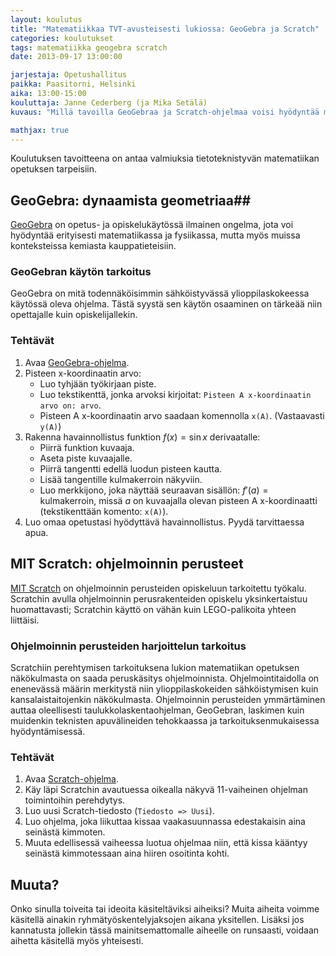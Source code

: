 ```yaml
---
layout: koulutus
title: "Matematiikkaa TVT-avusteisesti lukiossa: GeoGebra ja Scratch"
categories: koulutukset
tags: matematiikka geogebra scratch
date: 2013-09-17 13:00:00

jarjestaja: Opetushallitus
paikka: Paasitorni, Helsinki
aika: 13:00-15:00
kouluttaja: Janne Cederberg (ja Mika Setälä)
kuvaus: "Millä tavoilla GeoGebraa ja Scratch-ohjelmaa voisi hyödyntää matematiikan opetuksessa?"

mathjax: true
---
```


Koulutuksen tavoitteena on antaa valmiuksia tietoteknistyvän matematiikan opetuksen tarpeisiin.

## GeoGebra: dynaamista geometriaa##
[GeoGebra][gg] on opetus- ja opiskelukäytössä ilmainen ongelma, jota voi hyödyntää erityisesti matematiikassa ja fysiikassa, mutta myös muissa konteksteissa kemiasta kauppatieteisiin.

### GeoGebran käytön tarkoitus ###
GeoGebra on mitä todennäköisimmin sähköistyvässä ylioppilaskokeessa käytössä oleva ohjelma. Tästä syystä sen käytön osaaminen on tärkeää niin opettajalle kuin opiskelijallekin.

### Tehtävät ###
1. Avaa <a href="http://geogebraweb.appspot.com/app.html" target="_blank">GeoGebra-ohjelma</a>.
1. Pisteen x-koordinaatin arvo:
	* Luo tyhjään työkirjaan piste.
	* Luo tekstikenttä, jonka arvoksi kirjoitat: `Pisteen A x-koordinaatin arvo on: arvo`.
	* Pisteen A x-koordinaatin arvo saadaan komennolla `x(A)`. (Vastaavasti `y(A)`)
1. Rakenna havainnollistus funktion $f(x) = \sin x$ derivaatalle:
	* Piirrä funktion kuvaaja.
	* Aseta piste kuvaajalle.
	* Piirrä tangentti edellä luodun pisteen kautta.
	* Lisää tangentille kulmakerroin näkyviin.
	* Luo merkkijono, joka näyttää seuraavan sisällön: $f'(a) = \text{kulmakerroin}$, missä $a$ on kuvaajalla olevan pisteen A x-koordinaatti (tekstikenttään komento: `x(A)`).
1. Luo omaa opetustasi hyödyttävä havainnollistus. Pyydä tarvittaessa apua.


## MIT Scratch: ohjelmoinnin perusteet ##
[MIT Scratch][scratch] on ohjelmoinnin perusteiden opiskeluun tarkoitettu työkalu. Scratchin avulla ohjelmoinnin perusrakenteiden opiskelu yksinkertaistuu huomattavasti; Scratchin käyttö on vähän kuin LEGO-palikoita yhteen liittäisi.

### Ohjelmoinnin perusteiden harjoittelun tarkoitus ###
Scratchiin perehtymisen tarkoituksena lukion matematiikan opetuksen näkökulmasta on saada peruskäsitys ohjelmoinnista. Ohjelmointitaidolla on enenevässä määrin merkitystä niin ylioppilaskokeiden sähköistymisen kuin kansalaistaitojenkin näkökulmasta. Ohjelmoinnin perusteiden ymmärtäminen auttaa oleellisesti taulukkolaskentaohjelman, GeoGebran, laskimen kuin muidenkin teknisten apuvälineiden tehokkaassa ja tarkoituksenmukaisessa hyödyntämisessä.

### Tehtävät ###
1. Avaa <a href="http://scratch.mit.edu/projects/editor/?tip_bar=getStarted" target="_blank">Scratch-ohjelma</a>.
2. Käy läpi Scratchin avautuessa oikealla näkyvä 11-vaiheinen ohjelman toimintoihin perehdytys.
3. Luo uusi Scratch-tiedosto (`Tiedosto => Uusi`).
4. Luo ohjelma, joka liikuttaa kissaa vaakasuunnassa edestakaisin aina seinästä kimmoten.
5. Muuta edellisessä vaiheessa luotua ohjelmaa niin, että kissa kääntyy seinästä kimmotessaan aina hiiren osoitinta kohti.


## Muuta? ##
Onko sinulla toiveita tai ideoita käsiteltäviksi aiheiksi? Muita aiheita voimme käsitellä ainakin ryhmätyöskentelyjaksojen aikana yksitellen. Lisäksi jos kannatusta jollekin tässä mainitsemattomalle aiheelle on runsaasti, voidaan aihetta käsitellä myös yhteisesti.


[gg]: http://www.geogebra.org
[scratch]: http://scratch.mit.edu